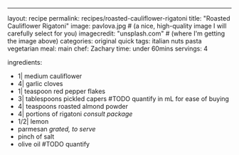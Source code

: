 
---

layout: recipe
permalink: recipes/roasted-cauliflower-rigatoni
title:  "Roasted Cauliflower Rigatoni"
image: pavlova.jpg # (a nice, high-quality image I will carefully select for you)
imagecredit: "unsplash.com" # (where I'm getting the image above)
categories: original quick
tags: italian nuts pasta vegetarian
meal: main
chef: Zachary
time: under 60mins
servings: 4

ingredients:
- 1| medium cauliflower
- 4| garlic cloves
- 1| teaspoon red pepper flakes
- 3| tablespoons pickled capers #TODO quantify in mL for ease of buying
- 4| teaspoons roasted almond powder
- 4| portions of rigatoni *consult package*
- 1/2| lemon
- parmesan *grated, to serve*
- pinch of salt
- olive oil #TODO quantify
